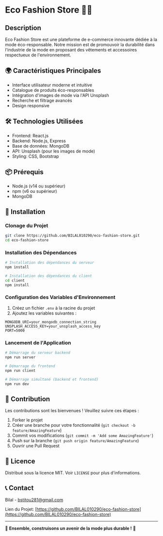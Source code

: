 # Eco Fashion Store 🌿👗

## Description
Eco Fashion Store est une plateforme de e-commerce innovante dédiée à la mode éco-responsable. Notre mission est de promouvoir la durabilité dans l'industrie de la mode en proposant des vêtements et accessoires respectueux de l'environnement.

## 🌍 Caractéristiques Principales
- Interface utilisateur moderne et intuitive
- Catalogue de produits éco-responsables
- Intégration d'images de mode via l'API Unsplash
- Recherche et filtrage avancés
- Design responsive

## 🛠 Technologies Utilisées
- Frontend: React.js
- Backend: Node.js, Express
- Base de données: MongoDB
- API: Unsplash (pour les images de mode)
- Styling: CSS, Bootstrap

## 📦 Prérequis
- Node.js (v14 ou supérieur)
- npm (v6 ou supérieur)
- MongoDB

## 🚀 Installation

### Clonage du Projet
```bash
git clone https://github.com/BILAL010290/eco-fashion-store.git
cd eco-fashion-store
```

### Installation des Dépendances
```bash
# Installation des dépendances du serveur
npm install

# Installation des dépendances du client
cd client
npm install
```

### Configuration des Variables d'Environnement
1. Créez un fichier `.env` à la racine du projet
2. Ajoutez les variables suivantes :
```
MONGODB_URI=your_mongodb_connection_string
UNSPLASH_ACCESS_KEY=your_unsplash_access_key
PORT=5000
```

### Lancement de l'Application
```bash
# Démarrage du serveur backend
npm run server

# Démarrage du frontend
npm run client

# Démarrage simultané (backend et frontend)
npm run dev
```

## 🤝 Contribution
Les contributions sont les bienvenues ! Veuillez suivre ces étapes :
1. Forker le projet
2. Créer une branche pour votre fonctionnalité (`git checkout -b feature/AmazingFeature`)
3. Commit vos modifications (`git commit -m 'Add some AmazingFeature'`)
4. Push sur la branche (`git push origin feature/AmazingFeature`)
5. Ouvrir une Pull Request

## 📄 Licence
Distribué sous la licence MIT. Voir `LICENSE` pour plus d'informations.

## 📞 Contact
Bilal - bstitou281@gmail.com

Lien du Projet: [https://github.com/BILAL010290/eco-fashion-store](https://github.com/BILAL010290/eco-fashion-store)

---

🌱 **Ensemble, construisons un avenir de la mode plus durable !** 🌱
